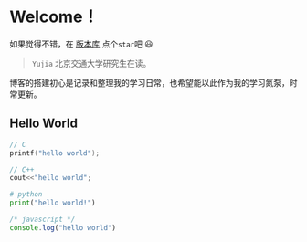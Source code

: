 # Welcome！

如果觉得不错，在 [版本库](https://github.com/yujiaz-zhai/yujia_blog) 点个`star`吧 😃  

> `Yujia` 北京交通大学研究生在读。

博客的搭建初心是记录和整理我的学习日常，也希望能以此作为我的学习氮泵，时常更新。

## Hello World

```c
// C
printf("hello world");
```

```c++
// C++
cout<<"hello world";
```

```python
# python
print("hello world!")
```

```javascript
/* javascript */
console.log("hello world")
```





